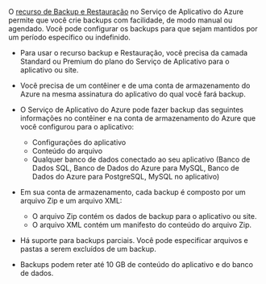 O [recurso de Backup e Restauração](https://learn.microsoft.com/pt-br/azure/app-service/manage-backup) no Serviço de Aplicativo do Azure permite que você crie backups com facilidade, de modo manual ou agendado. Você pode configurar os backups para que sejam mantidos por um período específico ou indefinido.

- Para usar o recurso backup e Restauração, você precisa da camada Standard ou Premium do plano do Serviço de Aplicativo para o aplicativo ou site.

- Você precisa de um contêiner e de uma conta de armazenamento do Azure na mesma assinatura do aplicativo do qual você fará backup.

- O Serviço de Aplicativo do Azure pode fazer backup das seguintes informações no contêiner e na conta de armazenamento do Azure que você configurou para o aplicativo:
    
    - Configurações do aplicativo
    - Conteúdo do arquivo
    - Qualquer banco de dados conectado ao seu aplicativo (Banco de Dados SQL, Banco de Dados do Azure para MySQL, Banco de Dados do Azure para PostgreSQL, MySQL no aplicativo)

- Em sua conta de armazenamento, cada backup é composto por um arquivo Zip e um arquivo XML:
    
    - O arquivo Zip contém os dados de backup para o aplicativo ou site.
    - O arquivo XML contém um manifesto do conteúdo do arquivo Zip.

- Há suporte para backups parciais. Você pode especificar arquivos e pastas a serem excluídos de um backup.

- Backups podem reter até 10 GB de conteúdo do aplicativo e do banco de dados.


